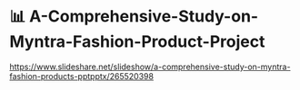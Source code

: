 # 📊 A-Comprehensive-Study-on-Myntra-Fashion-Product-Project
https://www.slideshare.net/slideshow/a-comprehensive-study-on-myntra-fashion-products-pptpptx/265520398
